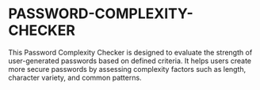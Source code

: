 # PASSWORD-COMPLEXITY-CHECKER
This Password Complexity Checker is designed to evaluate the strength of user-generated passwords based on defined criteria. It helps users create more secure passwords by assessing complexity factors such as length, character variety, and common patterns.
